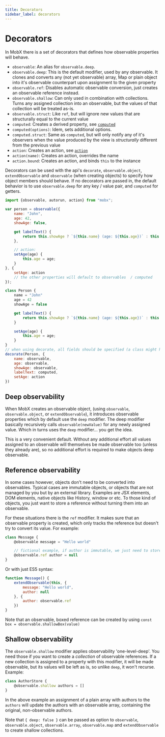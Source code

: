 ```yaml
---
title: Decorators
sidebar_label: decorators
---
```


<div id='codefund' style='float:right'></div>

# Decorators

In MobX there is a set of decorators that defines how observable properties will behave.

* `observable`: An alias for `observable.deep`.
* `observable.deep`: This is the default modifier, used by any observable. It clones and converts any (not yet observable) array, Map or plain object into it's observable counterpart upon assignment to the given property
* `observable.ref`: Disables automatic observable conversion, just creates an observable reference instead.
* `observable.shallow`: Can only used in combination with collections. Turns any assigned collection into an observable, but the values of that collection will be treated as-is.
* `observable.struct`: Like `ref`, but will ignore new values that are structurally equal to the current value
* `computed`: Creates a derived property, see [`computed`](computed-decorator.md)
* `computed(options)`: Idem, sets additional options.
* `computed.struct`: Same as `computed`, but will only notify any of it's observers when the value produced by the view is _structurally_ different from the previous value
* `action`: Creates an action, see [`action`](action.md)
* `action(name)`: Creates an action, overrides the name
* `action.bound`: Creates an action, and binds `this` to the instance

Decorators can be used with the api's `decorate`, `observable.object`, `extendObservable` and `observable` (when creating objects) to specify how object members should behave.
If no decorators are passed in, the default behavior is to use `observable.deep` for any key / value pair, and `computed` for getters.

```javascript
import {observable, autorun, action} from "mobx";

var person = observable({
	name: "John",
	age: 42,
	showAge: false,

	get labelText() {
		return this.showAge ? `${this.name} (age: ${this.age})` : this.name;
	},

    // action:
    setAge(age) {
        this.age = age;
    }
}, {
    setAge: action
    // the other properties will default to observables  / computed
});
```

```javascript
class Person {
	name = "John"
	age = 42
	showAge = false

	get labelText() {
		return this.showAge ? `${this.name} (age: ${this.age})` : this.name;
	}

    setAge(age) {
        this.age = age;
    }
}
// when using decorate, all fields should be specified (a class might have many more non-observable internal fields after all)
decorate(Person, {
    name: observable,
    age: observable,
    showAge: observable,
    labelText: computed,
    setAge: action
})
```

## Deep observability

When MobX creates an observable object, (using `observable`, `observable.object`, or `extendObservable`), it introduces observable properties which
by default use the `deep` modifier. The deep modifier basically recursively calls `observable(newValue)` for any newly assigned value.
Which in turns uses the `deep` modifier... you get the idea.

This is a very convenient default. Without any additional effort all values assigned to an observable will themselves be made observable too (unless they already are), so no additional
effort is required to make objects deep observable.

## Reference observability

In some cases however, objects don't need to be converted into observables.
Typical cases are immutable objects, or objects that are not managed by you but by an external library.
Examples are JSX elements, DOM elements, native objects like History, window or etc.
To those kind of objects, you just want to store a reference without turning them into an observable.

For these situations there is the `ref` modifier. It makes sure that an observable property is created, which only tracks the reference but doesn't try to convert its value.
For example:

```javascript
class Message {
    @observable message = "Hello world"

    // fictional example, if author is immutable, we just need to store a reference and shouldn't turn it into a mutable, observable object
    @observable.ref author = null
}
```

Or with just ES5 syntax:

```javascript
function Message() {
    extendObservable(this, {
        message: "Hello world",
        author: null
    }, {
        author: observable.ref
    })
}
```

Note that an observable, boxed reference can be created by using `const box = observable.shallowBox(value)`

## Shallow observability

The `observable.shallow` modifier applies observability 'one-level-deep'. You need those if you want to create a _collection_ of observable references.
If a new collection is assigned to a property with this modifier, it will be made observable, but its values will be left as is, so unlike `deep`, it won't recurse.
Example:

```javascript
class AuthorStore {
    @observable.shallow authors = []
}
```
In the above example an assignment of a plain array with authors to the `authors` will update the authors with an observable array, containing the original, non-observable authors.

Note that `{ deep: false }` can be passed as option to `observable`, `observable.object`, `observable.array`, `observable.map` and `extendObservable` to create shallow collections.
